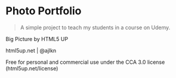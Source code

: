 # Photo Portfolio

> A simple project to teach my students in a course on Udemy.

Big Picture by HTML5 UP

html5up.net | @ajlkn


Free for personal and commercial use under the CCA 3.0 license (html5up.net/license)
